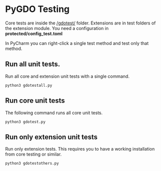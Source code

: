 # PyGDO Testing

Core tests are inside the [/gdotest/](../gdotest) folder.
Extensions are in test folders of the extension module.
You need a configuration in **protected/config_test.toml**

In PyCharm you can right-click a single test method and test only that method.

## Run all unit tests.

Run all core and extension unit tests with a single command.

`python3 gdotestall.py`


## Run core unit tests

The following command runs all core unit tests.

`python3 gdotest.py`

## Run only extension unit tests

Run only extension tests.
This requires you to have a working installation from core testing or similar.

`python3 gdotestothers.py`
